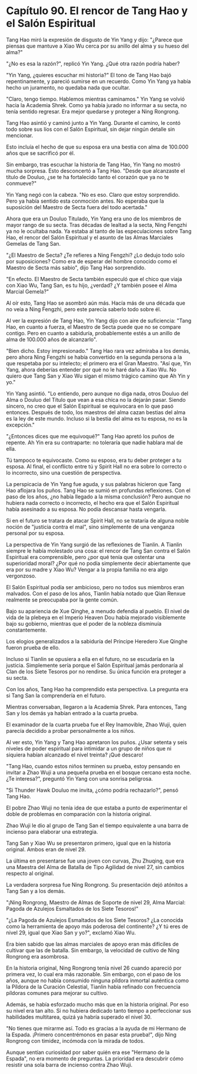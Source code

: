 
# Capítulo 90. El rencor de Tang Hao y el Salón Espiritual


Tang Hao miró la expresión de disgusto de Yin Yang y dijo: "¿Parece que piensas que mantuve a Xiao Wu cerca por su anillo del alma y su hueso del alma?"

"¿No es esa la razón?", replicó Yin Yang. ¿Qué otra razón podría haber?

"Yin Yang, ¿quieres escuchar mi historia?" El tono de Tang Hao bajó repentinamente, y pareció sumirse en un recuerdo. Como Yin Yang ya había hecho un juramento, no quedaba nada que ocultar.

"Claro, tengo tiempo. Hablemos mientras caminamos." Yin Yang se volvió hacia la Academia Shrek. Como ya había jurado no informar a su secta, no tenía sentido regresar. Era mejor quedarse y proteger a Ning Rongrong.

Tang Hao asintió y caminó junto a Yin Yang. Durante el camino, le contó todo sobre sus líos con el Salón Espiritual, sin dejar ningún detalle sin mencionar.

Esto incluía el hecho de que su esposa era una bestia con alma de 100.000 años que se sacrificó por él.

Sin embargo, tras escuchar la historia de Tang Hao, Yin Yang no mostró mucha sorpresa. Esto desconcertó a Tang Hao. "Desde que alcanzaste el título de Douluo, ¿se te ha fortalecido tanto el corazón que ya no te conmueve?"

Yin Yang negó con la cabeza. "No es eso. Claro que estoy sorprendido. Pero ya había sentido esta conmoción antes. No esperaba que la suposición del Maestro de Secta fuera del todo acertada."

Ahora que era un Douluo Titulado, Yin Yang era uno de los miembros de mayor rango de su secta. Tras décadas de lealtad a la secta, Ning Fengzhi ya no le ocultaba nada. Ya estaba al tanto de las especulaciones sobre Tang Hao, el rencor del Salón Espiritual y el asunto de las Almas Marciales Gemelas de Tang San.

"¿El Maestro de Secta? ¿Te refieres a Ning Fengzhi? ¿Lo dedujo todo solo por suposiciones? Como era de esperar del hombre conocido como el Maestro de Secta más sabio", dijo Tang Hao sorprendido.

"En efecto. El Maestro de Secta también especuló que el chico que viaja con Xiao Wu, Tang San, es tu hijo, ¿verdad? ¿Y también posee el Alma Marcial Gemela?"

Al oír esto, Tang Hao se asombró aún más. Hacía más de una década que no veía a Ning Fengzhi, pero este parecía saberlo todo sobre él.

Al ver la expresión de Tang Hao, Yin Yang dijo con aire de suficiencia: "Tang Hao, en cuanto a fuerza, el Maestro de Secta puede que no se compare contigo. Pero en cuanto a sabiduría, probablemente estés a un anillo de alma de 100.000 años de alcanzarlo".

"Bien dicho. Estoy impresionado." Tang Hao rara vez admiraba a los demás, pero ahora Ning Fengzhi se había convertido en la segunda persona a la que respetaba por su intelecto; el primero era el Gran Maestro. "Así que, Yin Yang, ahora deberías entender por qué no le haré daño a Xiao Wu. No quiero que Tang San y Xiao Wu sigan el mismo trágico camino que Ah Yin y yo."

Yin Yang asintió. "Lo entiendo, pero aunque no diga nada, otros Douluo del Alma o Douluo del Título que vean a esa chica no la dejarán pasar. Siendo sincero, no creo que el Salón Espiritual se equivocara en lo que pasó entonces. Después de todo, los maestros del alma cazan bestias del alma es la ley de este mundo. Incluso si la bestia del alma es tu esposa, no es la excepción."

"¿Entonces dices que me equivoqué?" Tang Hao apretó los puños de repente. Ah Yin era su contraparte: no toleraría que nadie hablara mal de ella.

Tú tampoco te equivocaste. Como su esposo, era tu deber proteger a tu esposa. Al final, el conflicto entre tú y Spirit Hall no era sobre lo correcto o lo incorrecto, sino una cuestión de perspectiva.

La perspicacia de Yin Yang fue aguda, y sus palabras hicieron que Tang Hao aflojara los puños. Tang Hao se sumió en profundas reflexiones. Con el paso de los años, ¿no había llegado a la misma conclusión? Pero aunque no hubiera nada correcto o incorrecto, el hecho era que el Salón Espiritual había asesinado a su esposa. No podía descansar hasta vengarla.

Si en el futuro se tratara de atacar Spirit Hall, no se trataría de alguna noble noción de "justicia contra el mal", sino simplemente de una venganza personal por su esposa.

La perspectiva de Yin Yang surgió de las reflexiones de Tianlin. A Tianlin siempre le había molestado una cosa: el rencor de Tang San contra el Salón Espiritual era comprensible, pero ¿por qué tenía que ostentar una superioridad moral? ¿Por qué no podía simplemente decir abiertamente que era por su madre y Xiao Wu? Vengar a la propia familia no era algo vergonzoso.

El Salón Espiritual podía ser ambicioso, pero no todos sus miembros eran malvados. Con el paso de los años, Tianlin había notado que Qian Renxue realmente se preocupaba por la gente común.

Bajo su apariencia de Xue Qinghe, a menudo defendía al pueblo. El nivel de vida de la plebeya en el Imperio Heaven Dou había mejorado visiblemente bajo su gobierno, mientras que el poder de la nobleza disminuía constantemente.

Los elogios generalizados a la sabiduría del Príncipe Heredero Xue Qinghe fueron prueba de ello.

Incluso si Tianlin se opusiera a ella en el futuro, no se escudaría en la justicia. Simplemente sería porque el Salón Espiritual jamás perdonaría al Clan de los Siete Tesoros por no rendirse. Su única función era proteger a su secta.

Con los años, Tang Hao ha comprendido esta perspectiva. La pregunta era si Tang San la comprendería en el futuro.

Mientras conversaban, llegaron a la Academia Shrek. Para entonces, Tang San y los demás ya habían entrado a la cuarta prueba.

El examinador de la cuarta prueba fue el Rey Inamovible, Zhao Wuji, quien parecía decidido a probar personalmente a los niños.

Al ver esto, Yin Yang y Tang Hao apretaron los puños. ¿Usar setenta y seis niveles de poder espiritual para intimidar a un grupo de niños que ni siquiera habían alcanzado el nivel treinta? ¡Qué descaro!

"Tang Hao, cuando estos niños terminen su prueba, estoy pensando en invitar a Zhao Wuji a una pequeña prueba en el bosque cercano esta noche. ¿Te interesa?", preguntó Yin Yang con una sonrisa peligrosa.

"Si Thunder Hawk Douluo me invita, ¿cómo podría rechazarlo?", pensó Tang Hao.

El pobre Zhao Wuji no tenía idea de que estaba a punto de experimentar el doble de problemas en comparación con la historia original.

Zhao Wuji le dio al grupo de Tang San el tiempo equivalente a una barra de incienso para elaborar una estrategia.

Tang San y Xiao Wu se presentaron primero, igual que en la historia original. Ambos eran de nivel 29.

La última en presentarse fue una joven con curvas, Zhu Zhuqing, que era una Maestra del Alma de Batalla de Tipo Agilidad de nivel 27, sin cambios respecto al original.

La verdadera sorpresa fue Ning Rongrong. Su presentación dejó atónitos a Tang San y a los demás.

"¡Ning Rongrong, Maestro de Almas de Soporte de nivel 29, Alma Marcial: Pagoda de Azulejos Esmaltados de los Siete Tesoros!"

"¿La Pagoda de Azulejos Esmaltados de los Siete Tesoros? ¿La conocida como la herramienta de apoyo más poderosa del continente? ¿Y tú eres de nivel 29, igual que Xiao San y yo?", exclamó Xiao Wu.

Era bien sabido que las almas marciales de apoyo eran más difíciles de cultivar que las de batalla. Sin embargo, la velocidad de cultivo de Ning Rongrong era asombrosa.

En la historia original, Ning Rongrong tenía nivel 26 cuando apareció por primera vez, lo cual era más razonable. Sin embargo, con el paso de los años, aunque no había consumido ninguna píldora inmortal auténtica como la Píldora de la Curación Celestial, Tianlin había refinado con frecuencia píldoras comunes para mejorar su cultivo.

Además, se había esforzado mucho más que en la historia original. Por eso su nivel era tan alto. Si no hubiera dedicado tanto tiempo a perfeccionar sus habilidades multitarea, quizá ya habría superado el nivel 30.

"No tienes que mirarme así. Todo es gracias a la ayuda de mi Hermano de la Espada. ¡Primero concentrémonos en pasar esta prueba!", dijo Ning Rongrong con timidez, incómoda con la mirada de todos.

Aunque sentían curiosidad por saber quién era ese "Hermano de la Espada", no era momento de preguntas. La prioridad era descubrir cómo resistir una sola barra de incienso contra Zhao Wuji.